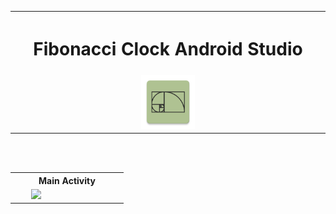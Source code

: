 

<table>
		<th colspan="3"><h1><b>Fibonacci Clock Android Studio</b></h1></th>
  <tr>
    <td width="40%"></td>
    <td><img src="https://github.com/iluso-6/Fibonacci_Clock_Android_Studio/blob/master/main/ic_launcher-web.png?raw=true"></td>
    <td width="40%"></td>

<br><br>

  </tr>
  
</table>  


<br><br>
     
     

<table>
		<th colspan="3">Main Activity</th>
  <tr>
     <td width="10%"></td>
    <td width="50%"><img src="https://github.com/iluso-6/Fibonacci_Clock_Android_Studio/blob/master/screenshots/screen.gif?raw=true?"></td>
    <td width="10%"></td>

  </tr>
  
</table>


